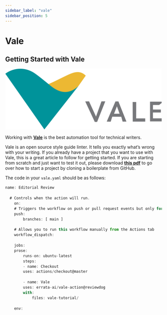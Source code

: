```yaml
---
sidebar_label: "vale"
sidebar_position: 5
---
```


# Vale

## Getting Started with Vale

![Vale Logo](./vale-logo.png)

Working with **[Vale](https://vale.sh/)** is the best automation tool for technical writers.

Vale is an open source style guide linter. It tells you exactly what’s wrong with your writing. If you already have a project that you want to use with Vale, this is a great article to follow for getting started. If you are starting from scratch and just want to test it out, please download **[this pdf](https://artisanal-pioneer-1249.ck.page/0a69a3346e)** to go over how to start a project by cloning a boilerplate from GitHub.

The code in your `vale.yaml` should be as follows:

```jsx title="src/pages/my-react-page.js"
name: Editorial Review

  # Controls when the action will run.
    on:
    # Triggers the workflow on push or pull request events but only for the main branch
    push:
        branches: [ main ]

    # Allows you to run this workflow manually from the Actions tab
    workflow_dispatch:

    jobs:
    prose:
        runs-on: ubuntu-latest
        steps:
        - name: Checkout
        uses: actions/checkout@master

        - name: Vale
        uses: errata-ai/vale-action@reviewdog
        with:
            files: vale-tutorial/

    env:
```
